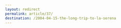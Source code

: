 ```yaml
---
layout: redirect
permalink: article/37/
destination: /2004-04-15-the-long-trip-to-la-serena
---
```

